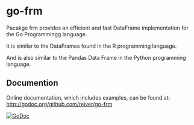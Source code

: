 # go-frm

Pacakge frm provides an efficient and fast DataFrame implementation for the Go Programmingg language.

It is similar to the DataFrames found in the R programming language.

And is also similar to the Pandas Data Frame in the Python programming language.


## Documention

Online documentation, which includes examples, can be found at: http://godoc.org/github.com/reiver/go-frm

[![GoDoc](https://godoc.org/github.com/reiver/go-frm?status.svg)](https://godoc.org/github.com/reiver/go-frm)

